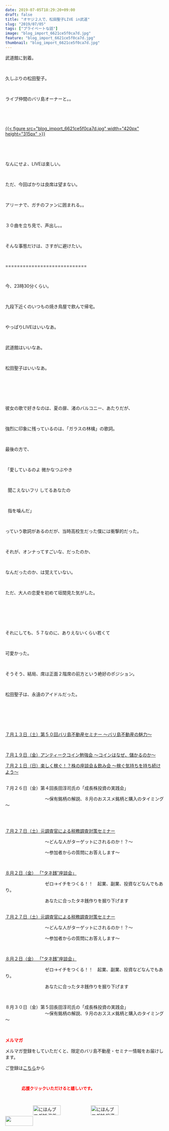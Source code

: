 ```yaml
---
date: 2019-07-05T18:29:20+09:00
draft: false
title: "オヤジ２人で、松田聖子LIVE in武道"
slug: "2019/07/05"
tags: ["プライベートな話"]
image: "blog_import_6621ce5f0ca7d.jpg"
feature: "blog_import_6621ce5f0ca7d.jpg"
thumbnail: "blog_import_6621ce5f0ca7d.jpg"
---
```

<p>武道館に到着。</p><p> </p><p>久しぶりの松田聖子。</p><p> </p><p>ライブ仲間のバリ島オーナーと。。</p><p> </p><p> </p><p><a href="blog_import_6621ce5f0ca7d.jpg">{{< figure src="blog_import_6621ce5f0ca7d.jpg" width="420px" height="315px" >}}</a></p><p> </p><p> </p><p>なんにせよ、LIVEは楽しい。</p><p> </p><p>ただ、今回ばかりは良席は望まない。</p><p> </p><p>アリーナで、ガチのファンに囲まれる。。</p><p> </p><p>３０曲を立ち見で、声出し。。</p><p> </p><p>そんな事態だけは、さすがに避けたい。</p><p> </p><p>============================</p><p> </p><p>今、23時30分くらい。</p><p> </p><p>九段下近くのいつもの焼き鳥屋で飲んで帰宅。</p><p> </p><p>やっぱりLIVEはいいなあ。</p><p> </p><p>武道館はいいなあ。</p><p> </p><p>松田聖子はいいなあ。</p><p> </p><p> </p><p> </p><p>彼女の歌で好きなのは、夏の扉、渚のバルコニー、あたりだが、</p><p> </p><p>強烈に印象に残っているのは、「ガラスの林檎」の歌詞。</p><p> </p><p>最後の方で、</p><p> </p><p>「愛しているのよ 微かなつぶやき</p><p> </p><p>  聞こえないフリ してるあなたの</p><p> </p><p>  指を噛んだ」</p><p> </p><p>っていう歌詞があるのだが、当時高校生だった僕には衝撃的だった。</p><p> </p><p>それが、オンナってすごいな、だったのか、</p><p> </p><p>なんだったのか、は覚えていない。</p><p> </p><p>ただ、大人の恋愛を初めて垣間見た気がした。</p><p> </p><p> </p><p> </p><p>それにしても、５７なのに、ありえないくらい若くて</p><p> </p><p>可愛かった。</p><p> </p><p>そうそう、結局、席は正面２階席の前方という絶好のポジション。</p><p> </p><p>松田聖子は、永遠のアイドルだった。</p><p> </p><p> </p><p> </p><p><a href="entry-12485162907.html#_=_" target="_blank">７月１３日（土）第５０回バリ島不動産セミナー ～バリ島不動産の魅力～</a></p><p> </p><p><a href="entry-12489111879.html" target="_blank">７月１９日（金）アンティークコイン勉強会 ～コインはなぜ、儲かるのか～</a></p><p><a href="entry-12487913501.html" target="_blank">７月２１日（日）楽しく稼ぐ！？株の座談会＆飲み会 ～稼ぐ気持ちを持ち続けよう～</a></p><p><br/>７月２６日（金）第４回長田淳司氏の「成長株投資の実践会」</p><p>　　　　　　　　　～保有銘柄の解説、８月のおススメ銘柄と購入のタイミング～</p><p> </p><p><br/><a href="entry-12489917228.html" target="_blank">７月２７日（土）元調査官による税務調査対策セミナー</a></p><p>　　　　　　　　　～どんな人がターゲットにされるのか！？～</p><p>　　　　　　　　　～参加者からの質問にお答えします～</p><p> </p><p><a href="entry-12490299208.html" target="_blank">８月２日（金） 「"タネ銭″座談会」</a></p><p>　　　　　　　　　ゼロ→イチをつくる！！　起業、副業、投資などなんでもあり。</p><p>　　　　　　　　　あなたに合ったタネ銭作りを掘り下げます</p><p><br/><a href="entry-12489917228.html" target="_blank">７月２７日（土）元調査官による税務調査対策セミナー</a></p><p>　　　　　　　　　～どんな人がターゲットにされるのか！？～</p><p>　　　　　　　　　～参加者からの質問にお答えします～</p><p> </p><p><a href="entry-12490299208.html" target="_blank">８月２日（金） 「"タネ銭″座談会」</a></p><p>　　　　　　　　　ゼロ→イチをつくる！！　起業、副業、投資などなんでもあり。</p><p>　　　　　　　　　あなたに合ったタネ銭作りを掘り下げます</p><p> </p><p>８月３０日（金）第５回長田淳司氏の「成長株投資の実践会」<br/>　　　　　　　　　～保有銘柄の解説、９月のおススメ銘柄と購入のタイミング～</p><p> </p><p><span style="font-weight: bold;"><span style="color: rgb(255, 0, 0);">メルマガ</span></span></p><p>メルマガ登録をしていただくと、限定のバリ島不動産・セミナー情報をお届けします。</p><p>ご登録は<a href="f9eeVI" target="_blank">こちら</a>から</p><p style="text-align: center;"> </p><p><font color="#ff0000" size="2"><strong>　　　　応援クリックいただけると嬉しいです。</strong></font></p><p> </p><p><a href="ranking.html?p_cid=01260127" id="&amp;blogmura_banner"><img alt="にほんブログ村 海外生活ブログ バリ島情報へ" border="0" height="31" src="data:image/svg+xml;charset=utf-8,%3Csvg%20xmlns%3D%22http%3A%2F%2Fwww.w3.org%2F2000%2Fsvg%22%20title%3D%22Placeholder%20for%20Images%22%20role%3D%22presentation%22%20viewBox%3D%220%200%2088%2031%22%20%2F%3E" width="88" data-src="//overseas.blogmura.com/bali/img/bali88_31.gif" style="aspect-ratio: auto 88 / 31;"/><noscript><img alt="にほんブログ村 海外生活ブログ バリ島情報へ" border="0" height="31" src="//overseas.blogmura.com/bali/img/bali88_31.gif" width="88"></noscript></a>  <a href="ranking.html?p_cid=01260127" id="&amp;blogmura_banner"><img alt="にほんブログ村 投資ブログ 不動産投資へ" border="0" height="31" src="data:image/svg+xml;charset=utf-8,%3Csvg%20xmlns%3D%22http%3A%2F%2Fwww.w3.org%2F2000%2Fsvg%22%20title%3D%22Placeholder%20for%20Images%22%20role%3D%22presentation%22%20viewBox%3D%220%200%2088%2031%22%20%2F%3E" width="88" data-src="//investment.blogmura.com/hudousantoushi/img/hudousantoushi88_31.gif" style="aspect-ratio: auto 88 / 31;"/><noscript><img alt="にほんブログ村 投資ブログ 不動産投資へ" border="0" height="31" src="//investment.blogmura.com/hudousantoushi/img/hudousantoushi88_31.gif" width="88"></noscript></a> <a href="link.php?1804582" title="人気ブログランキングへ"><img border="0" height="31" src="data:image/svg+xml;charset=utf-8,%3Csvg%20xmlns%3D%22http%3A%2F%2Fwww.w3.org%2F2000%2Fsvg%22%20title%3D%22Placeholder%20for%20Images%22%20role%3D%22presentation%22%20viewBox%3D%220%200%2088%2031%22%20%2F%3E" width="88" data-src="https://blog.with2.net/img/banner/banner_22.gif" style="aspect-ratio: auto 88 / 31;"/><noscript><img border="0" height="31" src="https://blog.with2.net/img/banner/banner_22.gif" width="88"></noscript></a></p>

